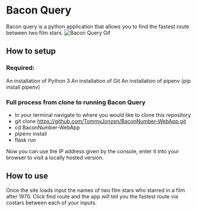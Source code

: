 # Bacon Query

Bacon query is a python application that allows you to find the fastest route between two film stars.
![Bacon Query Gif](https://media.giphy.com/media/d7PjHPTeWBYsNyIbB1/giphy.gif)

## How to setup

### Required:
An installation of Python 3
An installation of Git
An installation of pipenv (pip install pipenv)

### Full process from clone to running Bacon Query

- In your terminal navigate to where you would like to clone this repository
- git clone https://github.com/TommyJonzen/BaconNumber-WebApp.git
- cd BaconNumber-WebApp
- pipenv install
- flask run

Now you can use the IP address given by the console, enter it into your browser to visit a locally hosted version.


## How to use

Once the site loads input the names of two film stars who starred in a film after 1970.
Click find route and the app will tell you the fastest route via costars between each of your inputs.
